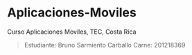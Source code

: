 Aplicaciones-Moviles
====================

Curso Aplicaciones Moviles, TEC, Costa Rica

> Estudiante: Bruno Sarmiento Carballo
> Carne: 201218369
